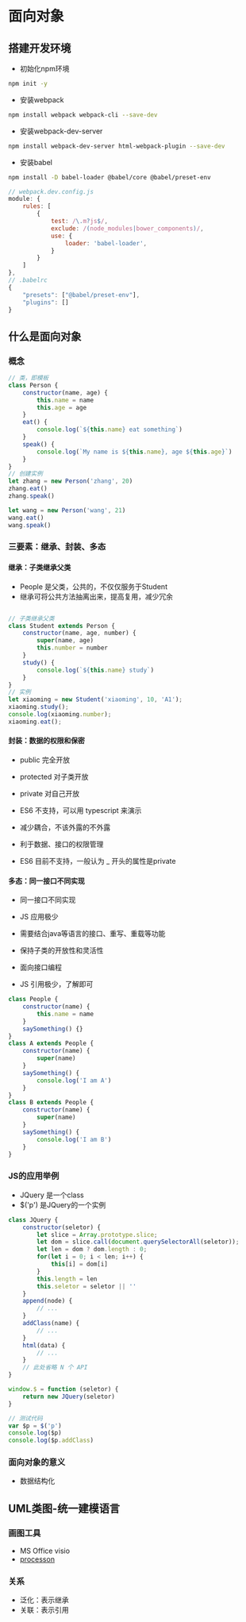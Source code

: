 # 面向对象

## 搭建开发环境
- 初始化npm环境
```bash
npm init -y
```

- 安装webpack
```bash
npm install webpack webpack-cli --save-dev
```

- 安装webpack-dev-server
```bash
npm install webpack-dev-server html-webpack-plugin --save-dev
```

- 安装babel
```bash
npm install -D babel-loader @babel/core @babel/preset-env
```
```javascript
// webpack.dev.config.js
module: {
    rules: [
        {
            test: /\.m?js$/,
            exclude: /(node_modules|bower_components)/,
            use: {
                loader: 'babel-loader',
            }
        }
    ]
},
// .babelrc
{
    "presets": ["@babel/preset-env"],
    "plugins": []
}
```

## 什么是面向对象

### 概念
```javascript
// 类，即模板
class Person {
    constructor(name, age) {
        this.name = name
        this.age = age
    }
    eat() {
        console.log(`${this.name} eat something`)
    }
    speak() {
        console.log(`My name is ${this.name}, age ${this.age}`)
    }
}
// 创建实例
let zhang = new Person('zhang', 20)
zhang.eat()
zhang.speak()

let wang = new Person('wang', 21)
wang.eat()
wang.speak()
```

### 三要素：继承、封装、多态
#### 继承：子类继承父类
- People 是父类，公共的，不仅仅服务于Student
- 继承可将公共方法抽离出来，提高复用，减少冗余

```javascript

// 子类继承父类
class Student extends Person {
    constructor(name, age, number) {
        super(name, age)
        this.number = number
    }
    study() {
        console.log(`${this.name} study`)
    }
}
// 实例
let xiaoming = new Student('xiaoming', 10, 'A1');
xiaoming.study();
console.log(xiaoming.number);
xiaoming.eat();
```
#### 封装：数据的权限和保密
- public 完全开放
- protected 对子类开放
- private 对自己开放
- ES6 不支持，可以用 typescript 来演示

- 减少耦合，不该外露的不外露
- 利于数据、接口的权限管理
- ES6 目前不支持，一般认为 _ 开头的属性是private

#### 多态：同一接口不同实现
- 同一接口不同实现
- JS 应用极少
- 需要结合java等语言的接口、重写、重载等功能

- 保持子类的开放性和灵活性
- 面向接口编程
- JS 引用极少，了解即可
```javascript
class People {
    constructor(name) {
        this.name = name
    }
    saySomething() {}
}
class A extends People {
    constructor(name) {
        super(name)
    }
    saySomething() {
        console.log('I am A')
    }
}
class B extends People {
    constructor(name) {
        super(name)
    }
    saySomething() {
        console.log('I am B')
    }
}
```

### JS的应用举例
- JQuery 是一个class
- $('p') 是JQuery的一个实例
```javascript
class JQuery {
    constructor(seletor) {
        let slice = Array.prototype.slice;
        let dom = slice.call(document.querySelectorAll(seletor));
        let len = dom ? dom.length : 0;
        for(let i = 0; i < len; i++) {
            this[i] = dom[i]
        }
        this.length = len
        this.seletor = seletor || ''
    }
    append(node) {
        // ...
    }
    addClass(name) {
        // ...
    }
    html(data) {
        // ...
    }
    // 此处省略 N 个 API
}

window.$ = function (seletor) {
    return new JQuery(seletor)
}

// 测试代码
var $p = $('p')
console.log($p)
console.log($p.addClass)
```

### 面向对象的意义
- 数据结构化

## UML类图-统一建模语言

### 画图工具
- MS Office visio
- [processon](https://www.processon.com/)

### 关系
- 泛化：表示继承
- 关联：表示引用